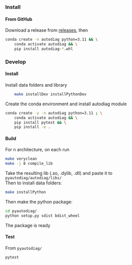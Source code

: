 ### Install
#### From GitHub
Download a release from [releases](https://github.com/autodiag2/autodiag/releases), then
```bash
conda create -n autodiag python=3.11 && \
    conda activate autodiag && \
    pip install autodiag-*.whl
```

### Develop
#### Install
Install data folders and library
```bash
    make installDev installPythonDev
```
Create the conda environment and install autodiag module
```bash
conda create -y -n autodiag python=3.11 ; \
    conda activate autodiag && \
    pip install pytest && \
    pip install -e .
```
#### Build
For n architecture, on each run
```bash
make veryclean
make -j 8 compile_lib
```
Take the resulting lib (.so, .dylib, .dll) and paste it to ```pyautodiag/autodiag/libs/```  
Then to install data folders:
```bash
make installPython
```
Then make the python package:
```bash
cd pyautodiag/
python setup.py sdist bdist_wheel
```
The package is ready
#### Test
From ```pyautodiag/```
```bash
pytest
```